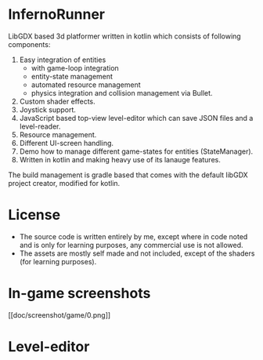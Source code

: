 # InfernoRunner

LibGDX based 3d platformer written in kotlin which consists of following components:

1. Easy integration of entities
   * with game-loop integration
   * entity-state management
   * automated resource management
   * physics integration and collision management via Bullet.
1. Custom shader effects.
1. Joystick support.
1. JavaScript based top-view level-editor which can save JSON files and a level-reader.
1. Resource management.
1. Different UI-screen handling.
1. Demo how to manage different game-states for entities (StateManager).
1. Written in kotlin and making heavy use of its lanauge features.

The build management is gradle based that comes with the default libGDX project creator, modified for kotlin.

# License
* The source code is written entirely by me, except where in code noted and is only for learning purposes, any commercial use is not allowed.
* The assets are mostly self made and not included, except of the shaders (for learning purposes).

# In-game screenshots

[[doc/screenshot/game/0.png]]

# Level-editor